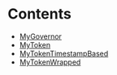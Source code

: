 

# Contents
- [MyGovernor](MyGovernor.sol/contract.MyGovernor.md)
- [MyToken](MyToken.sol/contract.MyToken.md)
- [MyTokenTimestampBased](MyTokenTimestampBased.sol/contract.MyTokenTimestampBased.md)
- [MyTokenWrapped](MyTokenWrapped.sol/contract.MyTokenWrapped.md)
